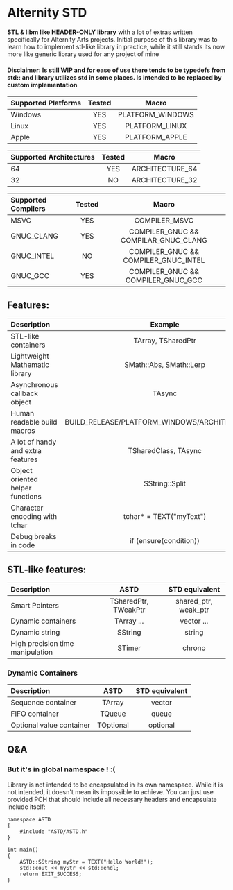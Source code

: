 # Alternity STD

**STL & libm like HEADER-ONLY library** with a lot of extras written specifically for Alternity Arts projects.
Initial purpose of this library was to learn how to implement stl-like library in practice, while it still stands its now more like generic library used for any project of mine

#### Disclaimer: Is still WIP and for ease of use there tends to be typedefs from std:: and library utilizes std in some places. Is intended to be replaced by custom implementation

| **Supported Platforms** | **Tested** | **Macro** |
|:-|:-:|:-:|
| Windows | YES | PLATFORM_WINDOWS |
| Linux | YES | PLATFORM_LINUX |
| Apple | YES | PLATFORM_APPLE |

| **Supported Architectures** | **Tested** | **Macro** |
|:-|:-:|:-:|
| 64 | YES | ARCHITECTURE_64 |
| 32 | NO | ARCHITECTURE_32 |

| **Supported Compilers** | **Tested** | **Macro** |
|:-|:-:|:-:|
| MSVC | YES | COMPILER_MSVC |
| GNUC_CLANG | YES | COMPILER_GNUC && COMPILAR_GNUC_CLANG |
| GNUC_INTEL | NO | COMPILER_GNUC && COMPILER_GNUC_INTEL |
| GNUC_GCC | YES | COMPILER_GNUC && COMPILER_GNUC_GCC |

## Features:

| **Description**                     | **Example** |
|:------------------------------------|:-:|
| STL-like containers 	               | TArray, TSharedPtr 								|
| Lightweight Mathematic library			   | SMath::Abs, SMath::Lerp 							|
| Asynchronous callback object	 			   | TAsync				 							|
| Human readable build macros 				    | BUILD_RELEASE/PLATFORM_WINDOWS/ARCHITECTURE_32	|
| A lot of handy and extra features 		| TSharedClass, TAsync 								|
| Object oriented helper functions	 		| SString::Split		 							|
| Character encoding with tchar 			   | tchar* = TEXT("myText") 							|
| Debug breaks in code			 			         | if (ensure(condition)) 							|

## STL-like features:

| **Description** | **ASTD** | **STD equivalent** |
|:-|:-:|:-:|
| Smart Pointers							| TSharedPtr, TWeakPtr 				| shared_ptr, weak_ptr 	|
| Dynamic containers						| TArray ... 						| vector ...			|
| Dynamic string							| SString  							| string				|
| High precision time manipulation			| STimer  							| chrono				|

### Dynamic Containers

| **Description** | **ASTD** | **STD equivalent** |
|:-|:-:|:-:|
| Sequence container						| TArray 							| vector			|
| FIFO container 							| TQueue 							| queue				|
| Optional value container					| TOptional 						| optional			|

## Q&A
### But it's in global namespace ! :(
Library is not intended to be encapsulated in its own namespace. While it is not intended, it doesn't mean its impossible to achieve.
You can just use provided PCH that should include all necessary headers and encapsulate include itself:
```
namespace ASTD
{
    #include "ASTD/ASTD.h"
}

int main()
{
    ASTD::SString myStr = TEXT("Hello World!");
    std::cout << myStr << std::endl;
    return EXIT_SUCCESS;
}
```
